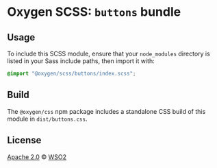 # Oxygen SCSS: `buttons` bundle

## Usage

To include this SCSS module, ensure that your `node_modules` directory is listed in your Sass include paths, then import it with:

```scss
@import "@oxygen/scss/buttons/index.scss";
```

## Build

The `@oxygen/css` npm package includes a standalone CSS build of this module in `dist/buttons.css`.

## License

[Apache 2.0](../../../../LICENSE) &copy; [WSO2](https://wso2.com/)
